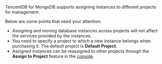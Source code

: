 TencentDB for MongoDB supports assigning instances to different projects for management.

Below are some points that need your attention:
- Assigning and moving database instances across projects will not affect the services provided by the instances.
- You need to specify a project to which a new instance belongs when purchasing it. The default project is **Default Project**.
- Assigned instances can be reassigned to other projects through the **Assign to Project** feature in the [console](https://console.cloud.tencent.com/mongodb/sharding).
